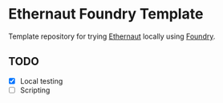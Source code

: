 # Ethernaut Foundry Template
Template repository for trying [Ethernaut](https://ethernaut.openzeppelin.com/) locally using [Foundry](https://github.com/foundry-rs/foundry/).

## TODO
- [x] Local testing
- [ ] Scripting